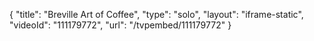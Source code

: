 {
    "title": "Breville Art of Coffee",
    "type": "solo",
    "layout": "iframe-static",
    "videoId": "111179772",
    "url": "\/tvpembed\/111179772"
}
